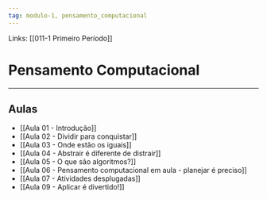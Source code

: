 ```yaml
---
tag: modulo-1, pensamento_computacional
---
```

Links: [[011-1 Primeiro Período]] 

# Pensamento Computacional
---
## Aulas
- [[Aula 01 - Introdução]]
- [[Aula 02 - Dividir para conquistar]]
- [[Aula 03 - Onde estão os iguais]]
- [[Aula 04 - Abstrair é diferente de distrair]]
-  [[Aula 05 - O que são algoritmos?]]
- [[Aula 06 - Pensamento computacional em aula - planejar é preciso]]
- [[Aula 07 - Atividades desplugadas]]
- [[Aula 09 - Aplicar é divertido!]]
